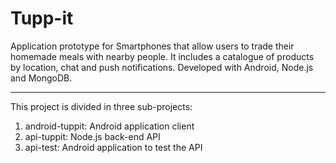 # Tupp-it

Application prototype for Smartphones that allow users to trade their homemade meals with nearby people. It includes a catalogue of products by location, chat and push notifications. Developed with Android, Node.js and MongoDB.

***************
This project is divided in three sub-projects:
  1. android-tuppit: Android application client
  2. api-tuppit: Node.js back-end API
  3. api-test: Android application to test the API

